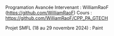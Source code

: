 Programation Avancée
Intervenant : WilliamRaoF (https://github.com/WilliamRaoF)
Cours : https://github.com/WilliamRaoF/CPP_PA_GTECH


Projet SMFL (18 au 29 novembre 2024) : Paint
